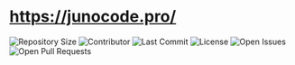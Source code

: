 # https://junocode.pro/


![Repository Size](https://img.shields.io/github/repo-size/JuniorGuerra/junocode.pro) ![Contributor](https://img.shields.io/github/contributors/JuniorGuerra/junocode.pro) ![Last Commit](https://img.shields.io/github/last-commit/JuniorGuerra/junocode.pro) ![License](https://img.shields.io/github/license/JuniorGuerra/junocode.pro) ![Open Issues](https://img.shields.io/github/issues/JuniorGuerra/junocode.pro?color=important) ![Open Pull Requests](https://img.shields.io/github/issues-pr/JuniorGuerra/junocode.pro?color=yellowgreen)
